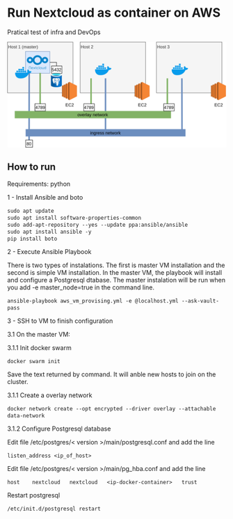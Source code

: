 # Run Nextcloud as container on AWS
Pratical test of infra and DevOps

![alt text](doc/zg_arch.png "Archtecture")


## How to run
Requirements:
python


1 - Install Ansible and boto

```
sudo apt update
sudo apt install software-properties-common
sudo add-apt-repository --yes --update ppa:ansible/ansible
sudo apt install ansible -y
pip install boto
```

2 - Execute Ansible Playbook

There is two types of instalations. The first is master VM installation and the second is simple VM installation. In the master VM, the playbook will install and configure a Postgresql dtabase. The master instalation will be run when you add -e master_node=true in the command line.

```
ansible-playbook aws_vm_provising.yml -e @localhost.yml --ask-vault-pass
```

3 - SSH to VM to finish configuration

3.1 On the master VM:

3.1.1 Init docker swarm

```
docker swarm init
```
Save the text returned by command. It will anble new hosts to join on the cluster.

3.1.1 Create a overlay network

```
docker network create --opt encrypted --driver overlay --attachable data-network
```

3.1.2 Configure Postgresql database

Edit file /etc/postgres/< version >/main/postgresql.conf and add the line

```
listen_address <ip_of_host> 
```
Edit file /etc/postgres/< version >/main/pg_hba.conf and add the line

```
host    nextcloud   nextcloud   <ip-docker-container>   trust
```

Restart postgresql

```
/etc/init.d/postgresql restart
```
